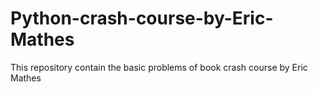 # Python-crash-course-by-Eric-Mathes
This repository contain the basic problems of book crash course by Eric Mathes

